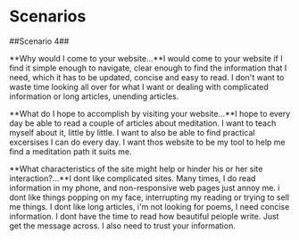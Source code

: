 # Scenarios


##Scenario 4##

**Why would I come to your website…**I would come to your website if I find it simple enough to navigate, clear enough to find the information that I need, which it has to be updated, concise and easy to read. I don't want to waste time looking all over for what I want or dealing with complicated information or long articles, unending articles. 

**What do I hope to accomplish by visiting your website…**I hope to every day be able to read a couple of articles about meditation. I want to teach myself about it, little by little. I want to also be able to find practical excersises I can do every day. I want thos website to be my tool to help me find a meditation path it suits me. 

**What characteristics of the site might help or hinder his or her site interaction?…**I dont like complicated sites. Many times, I do read information in my phone, and non-responsive web pages just annoy me. i dont like things popping on my face, interrupting my reading or trying to sell me things. I dont like long articles, i'm not looking for poems, I need concise information. I dont have the time to read how beautiful peiople write. Just get the message across. I also need to trust your information.  


